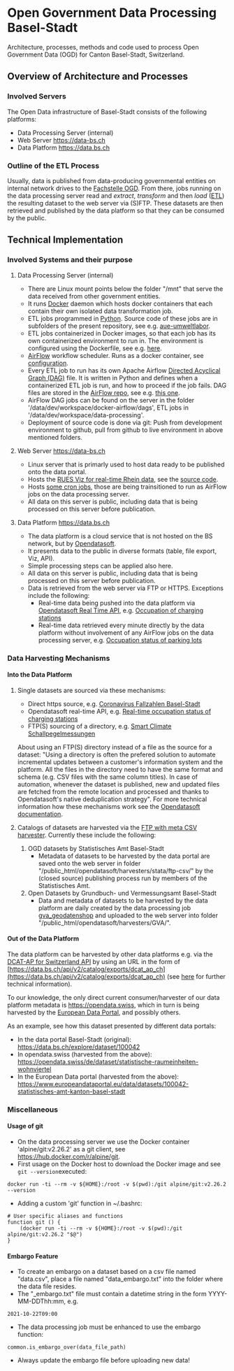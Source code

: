 # Open Government Data Processing Basel-Stadt
Architecture, processes, methods and code used to process Open Government Data (OGD) for Canton Basel-Stadt, Switzerland. 

## Overview of Architecture and Processes
### Involved Servers
The Open Data infrastructure of Basel-Stadt consists of the following platforms:
- Data Processing Server (internal)
- Web Server https://data-bs.ch
- Data Platform  https://data.bs.ch

### Outline of the ETL Process
Usually, data is published from data-producing governmental entities on internal network drives to the [Fachstelle OGD](https://opendata.bs.ch). From there, jobs running on the data processing server read and _extract_, _transform_ and then _load_ ([ETL](https://en.wikipedia.org/wiki/Extract,_transform,_load)) the resulting dataset to the web server via (S)FTP. These datasets are then retrieved and published by the data platform so that they can be consumed by the public. 

## Technical Implementation
### Involved Systems and their purpose

1. Data Processing Server (internal)
    - There are Linux mount points below the folder "/mnt" that serve the data received from other government entities.
    - It runs [Docker](https://en.wikipedia.org/wiki/Docker_(software)) daemon which hosts docker containers that each contain their own isolated data transformation job.
    - ETL jobs programmed in [Python](https://en.wikipedia.org/wiki/Python_(programming_language)). Source code of these jobs are in subfolders of the present repository, see e.g. [aue-umweltlabor](https://github.com/opendatabs/data-processing/tree/master/aue_umweltlabor).
    - ETL jobs containerized in Docker images, so that each job has its own containerized environment to run in. The environment is configured using the Dockerfile, see e.g. [here](https://github.com/opendatabs/data-processing/blob/master/aue_umweltlabor/Dockerfile).  
    - [AirFlow](https://en.wikipedia.org/wiki/Apache_Airflow) workflow scheduler. Runs as a docker container, see [configuration](https://github.com/opendatabs/docker-airflow).  
    - Every ETL job to run has its own Apache Airflow [Directed Acyclical Graph (DAG)](https://en.wikipedia.org/wiki/Directed_acyclic_graph) file. It is written in Python and defines when a containerized ETL job is run, and how to proceed if the job fails. DAG files are stored in the [AirFlow repo](https://github.com/opendatabs/docker-airflow/tree/master/dags), see e.g. [this one](https://github.com/opendatabs/docker-airflow/blob/master/dags/aue-umweltlabor.py).
    - AirFlow DAG jobs can be found on the server in the folder '/data/dev/workspace/docker-airflow/dags', ETL jobs in '/data/dev/workspace/data-processing'.
    - Deployment of source code is done via git: Push from development environment to github, pull from github to live environment in above mentioned folders.  
    
1. Web Server https://data-bs.ch
    - Linux server that is primarly used to host data ready to be published onto the data portal.
    - Hosts the [RUES Viz for real-time Rhein data](https://rues.data-bs.ch/onlinedaten/onlinedaten.html), see the [source code](https://github.com/opendatabs/data-bs.ch/tree/master/public_html/rues/onlinedaten). 
    - Hosts [some cron jobs](https://github.com/opendatabs/data-bs.ch/tree/master/cronjobs), those are being trainsitioned to run as AirFlow jobs on the data processing server. 
    - All data on this server is public, including data that is being processed on this server before publication.  

1. Data Platform https://data.bs.ch
    - The data platform is a cloud service that is not hosted on the BS network, but by [Opendatasoft](https://opendatasoft.com). 
    - It presents data to the public in diverse formats (table, file export, Viz, 
    API).
    - Simple processing steps can be applied also here. 
    - All data on this server is public, including data that is being processed on this server before publication.  
    - Data is retrieved from the web server via FTP or HTTPS. Exceptions include the following: 
        - Real-time data being pushed into the data platform via [Opendatasoft Real Time API](https://help.opendatasoft.com/platform/en/publishing_data/03_scheduling_updates/scheduling_updates.html#pushing-real-time-data), e.g. [Occupation of charging stations](https://data.bs.ch/explore/dataset/100004)
        - Real-time data retrieved every minute directly by the data platform without involvement of any AirFlow jobs on the data processing server, e.g. [Occupation status of parking lots](https://data.bs.ch/explore/dataset/100088)
    
 ### Data Harvesting Mechanisms
 #### Into the Data Platform
 
 1. Single datasets are sourced via these mechanisms: 
    - Direct https source, e.g. [Coronavirus Fallzahlen Basel-Stadt](https://data.bs.ch/explore/dataset/100073)
    - Opendatasoft real-time API, e.g. [Real-time occupation status of charging stations](https://data.bs.ch/explore/dataset/100004)
    - FTP(S) sourcing of a directory, e.g. [Smart Climate Schallpegelmessungen](https://data.bs.ch/explore/dataset/100087)
 
     About using an FTP(S) directory instead of a file as the source for a dataset: "Using a directory is often the prefered solution to automate incremental updates between a customer's information system and the platform. All the files in the directory need to have the same format and schema (e.g. CSV files with the same column titles). In case of automation, whenever the dataset is published, new and updated files are fetched from the remote location and processed and thanks to Opendatasoft's native deduplication strategy". For more technical information how these mechanisms work see the [Opendatasoft documentation](https://help.opendatasoft.com/platform/en/publishing_data/01_creating_a_dataset/sourcing_data.html#sourcing-remote-data-via-a-url).
    
 1. Catalogs of datasets are harvested via the [FTP with meta CSV harvester](https://help.opendatasoft.com/platform/en/publishing_data/02_harvesting_a_catalog/harvesters/ftp_with_meta_csv.html). Currently these include the following: 
    1. OGD datasets by Statistisches Amt Basel-Stadt
        - Metadata of datasets to be harvested by the data portal are saved onto the web server in folder "/public_html/opendatasoft/harvesters/stata/ftp-csv/" by the (closed source) publishing process run by members of the Statistisches Amt. 
    1. Open Datasets by Grundbuch- und Vermessungsamt Basel-Stadt
        - Data and metadata of datasets to be harvested by the data platform are daily created by the data processing job [gva_geodatenshop](https://github.com/opendatabs/data-processing/blob/master/gva_geodatenshop/etl.py) and uploaded to the web server into  folder "/public_html/opendatasoft/harvesters/GVA/". 
 
 #### Out of the Data Platform
 The data platform can be harvested by other data platforms e.g. via the [DCAT-AP for Switzerland API](https://www.ech.ch/de/standards/39919) by using an URL in the form of [https://data.bs.ch/api/v2/catalog/exports/dcat_ap_ch](https://data.bs.ch/api/v2/catalog/exports/dcat_ap_ch) (see [here](https://help.opendatasoft.com/apis/ods-search-v2/#exporting-datasets) for further technical information).  
 
 To our knowledge, the only direct current consumer/harvester of our data platform metadata is https://opendata.swiss, which in turn is being harvested by the [European Data Portal](https://www.europeandataportal.eu/), and possibly others. 
 
 As an example, see how this dataset presented by different data portals:
 - In the data portal Basel-Stadt (original): https://data.bs.ch/explore/dataset/100042
 - In opendata.swiss (harvested from the above): https://opendata.swiss/de/dataset/statistische-raumeinheiten-wohnviertel
 - In the European Data portal (harvested from the above): https://www.europeandataportal.eu/data/datasets/100042-statistisches-amt-kanton-basel-stadt
    
 ### Miscellaneous
 #### Usage of git
 - On the data processing server we use the Docker container 'alpine/git:v2.26.2' as a git client, see https://hub.docker.com/r/alpine/git. 
 - First usage on the Docker host to download the Docker image and see `git --version`executed:
~~~
docker run -ti --rm -v ${HOME}:/root -v $(pwd):/git alpine/git:v2.26.2 --version
 ~~~
 - Adding a custom 'git' function in ~/.bashrc: 
~~~
# User specific aliases and functions
function git () {
    (docker run -ti --rm -v ${HOME}:/root -v $(pwd):/git alpine/git:v2.26.2 "$@")
}
~~~ 

#### Embargo Feature
- To create an embargo on a dataset based on a csv file named "data.csv", place a file named "data_embargo.txt" into the folder where the data file resides. 
- The "_embargo.txt" file must contain a datetime string in the form YYYY-MM-DDThh:mm, e.g.
~~~
2021-10-22T09:00
 ~~~
- The data processing job must be enhanced to use the embargo function:
~~~
common.is_embargo_over(data_file_path)
~~~
- Always update the embargo file before uploading new data!